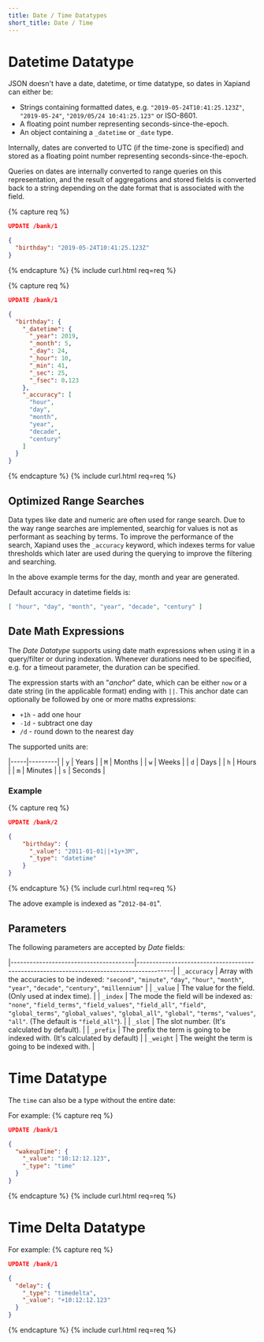 ```yaml
---
title: Date / Time Datatypes
short_title: Date / Time
---
```


# Datetime Datatype

JSON doesn't have a date, datetime, or time datatype, so dates in Xapiand can
either be:

* Strings containing formatted dates, e.g. `"2019-05-24T10:41:25.123Z"`,
  `"2019-05-24"`, `"2019/05/24 10:41:25.123"` or ISO-8601.
* A floating point number representing seconds-since-the-epoch.
* An object containing a `_datetime` or `_date` type.

Internally, dates are converted to UTC (if the time-zone is specified) and
stored as a floating point number representing seconds-since-the-epoch.

Queries on dates are internally converted to range queries on this
representation, and the result of aggregations and stored fields is converted
back to a string depending on the date format that is associated with the field.

{% capture req %}

```json
UPDATE /bank/1

{
  "birthday": "2019-05-24T10:41:25.123Z"
}
```
{% endcapture %}
{% include curl.html req=req %}


{% capture req %}

```json
UPDATE /bank/1

{
  "birthday": {
    "_datetime": {
      "_year": 2019,
      "_month": 5,
      "_day": 24,
      "_hour": 10,
      "_min": 41,
      "_sec": 25,
      "_fsec": 0.123
    },
    "_accuracy": [
      "hour",
      "day",
      "month",
      "year",
      "decade",
      "century"
    ]
  }
}
```
{% endcapture %}
{% include curl.html req=req %}


## Optimized Range Searches

Data types like date and numeric are often used for range search. Due to the way
range searches are implemented, searchig for values is not as performant as
seaching by terms. To improve the performance of the search, Xapiand uses the
`_accuracy` keyword, which indexes terms for value thresholds which later are
used during the querying to improve the filtering and searching.

In the above example terms for the day, month and year are generated.

Default accuracy in datetime fields is:

```json
[ "hour", "day", "month", "year", "decade", "century" ]
```


## Date Math Expressions

The _Date Datatype_ supports using date math expressions when using it in a
query/filter or during indexation. Whenever durations need to be specified,
e.g. for a timeout parameter, the duration can be specified.

The expression starts with an "_anchor_" date, which can be either `now` or a
date string (in the applicable format) ending with `||`. This anchor date can
optionally be followed by one or more maths expressions:

* `+1h` - add one hour
* `-1d` - subtract one day
* `/d` - round down to the nearest day

The supported units are:

|-----|---------|
| `y` | Years   |
| `M` | Months  |
| `w` | Weeks   |
| `d` | Days    |
| `h` | Hours   |
| `m` | Minutes |
| `s` | Seconds |


### Example

{% capture req %}

```json
UPDATE /bank/2

{
    "birthday": {
      "_value": "2011-01-01||+1y+3M",
      "_type": "datetime"
    }
}
```
{% endcapture %}
{% include curl.html req=req %}

The adove example is indexed as "`2012-04-01`".


## Parameters

The following parameters are accepted by _Date_ fields:

|---------------------------------------|-----------------------------------------------------------------------------------------|
| `_accuracy`                           | Array with the accuracies to be indexed: `"second"`, `"minute"`, `"day"`, `"hour"`, `"month"`, `"year"`, `"decade"`, `"century"`, `"millennium"` |
| `_value`                              | The value for the field. (Only used at index time).                                     |
| `_index`                              | The mode the field will be indexed as: `"none"`, `"field_terms"`, `"field_values"`, `"field_all"`, `"field"`, `"global_terms"`, `"global_values"`, `"global_all"`, `"global"`, `"terms"`, `"values"`, `"all"`. (The default is `"field_all"`). |
| `_slot`                               | The slot number. (It's calculated by default).                                          |
| `_prefix`                             | The prefix the term is going to be indexed with. (It's calculated by default)           |
| `_weight`                             | The weight the term is going to be indexed with.                                        |


# Time Datatype

The `time` can also be a type without the entire date:

For example:
{% capture req %}

```json
UPDATE /bank/1

{
  "wakeupTime": {
    "_value": "10:12:12.123",
    "_type": "time"
  }
}
```
{% endcapture %}
{% include curl.html req=req %}



# Time Delta Datatype

For example:
{% capture req %}

```json
UPDATE /bank/1

{
  "delay": {
    "_type": "timedelta",
    "_value": "+10:12:12.123"
  }
}
```
{% endcapture %}
{% include curl.html req=req %}
